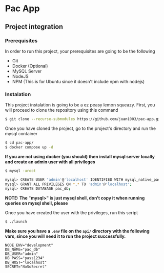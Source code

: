 # Pac App
## Project integration

### Prerequisites
In order to run this project, your prerequisites are going to be the following
* Git
* Docker (Optional)
* MySQL Server
* NodeJS
* NPM (This is for Ubuntu since it doesn't include npm with nodejs)

### Instalation
This project instalation is going to be a ez peasy lemon squeazy. First, you will proceed to clone the repository using this command
```sh
$ git clone --recurse-submodules https://github.com/juan1003/pac-app.git
```
Once you have cloned the project, go to the project's directory and run the mysql container

```sh
$ cd pac-app/
$ docker compose up -d
```
**If you are not using docker (you should) then install mysql server locally and create an admin user with all privileges**

```sh
$ mysql -uroot

mysql> CREATE USER 'admin'@'localhost' IDENTIFIED WITH mysql_native_password BY 'pass1234';
mysql> GRANT ALL PRIVILEGES ON *.* TO 'admin'@'localhost';
mysql> CREATE DATABASE pac_db;
```

**NOTE: The "mysql>" is just mysql shell, don't copy it when running queries on mysql shell, please**

Once you have created the user with the privileges, run this script

```sh 
$ ./launch 
```

**Make sure you have a ```.env``` file on the ```api/``` directory with the following vars, since you will need it to run the project successfully.**
```env
NODE_ENV="development"
DB_NAME="pac_db"
DB_USER="admin"
DB_PASS="pass1234"
DB_HOST="localhost"
SECRET="NoSoSecret"
```
